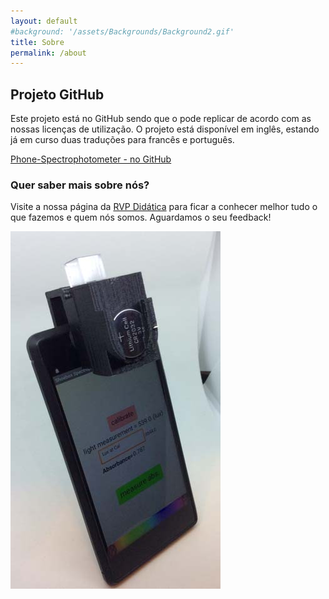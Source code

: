 ```yaml
---
layout: default
#background: '/assets/Backgrounds/Background2.gif'   
title: Sobre
permalink: /about
---
```


## Projeto GitHub
Este projeto está no GitHub sendo que o pode replicar de acordo com as nossas licenças de utilização. O projeto está disponível em inglês, estando já em curso duas traduções para francês e português.

[Phone-Spectrophotometer - no GitHub](https://github.com/VascoRibeiroPereira/phone-spectrophotometer)

### Quer saber mais sobre nós?

Visite a nossa página da [RVP Didática](https://www.rvp-didatica.pt) para ficar a conhecer melhor tudo o que fazemos e quem nós somos.
Aguardamos o seu feedback!

![Espectrofotometro](/assets/Espectrofotometro/Overview.jpg)
